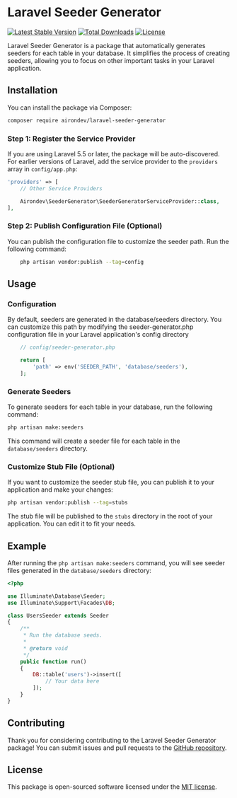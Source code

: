
# Laravel Seeder Generator

[![Latest Stable Version](https://poser.pugx.org/airondev/laravel-seeder-generator/v/stable)](https://packagist.org/packages/airondev/laravel-seeder-generator)
[![Total Downloads](https://poser.pugx.org/airondev/laravel-seeder-generator/downloads)](https://packagist.org/packages/airondev/laravel-seeder-generator)
[![License](https://poser.pugx.org/airondev/laravel-seeder-generator/license)](https://packagist.org/packages/airondev/laravel-seeder-generator)

Laravel Seeder Generator is a package that automatically generates seeders for each table in your database. It simplifies the process of creating seeders, allowing you to focus on other important tasks in your Laravel application.

## Installation

You can install the package via Composer:

```bash
composer require airondev/laravel-seeder-generator
```

### Step 1: Register the Service Provider

If you are using Laravel 5.5 or later, the package will be auto-discovered. For earlier versions of Laravel, add the service provider to the `providers` array in `config/app.php`:

```php
'providers' => [
    // Other Service Providers

    Airondev\SeederGenerator\SeederGeneratorServiceProvider::class,
],
```

### Step 2: Publish Configuration File (Optional)
You can publish the configuration file to customize the seeder path. Run the following command:


```bash
    php artisan vendor:publish --tag=config
```



## Usage

### Configuration

By default, seeders are generated in the database/seeders directory. You can customize this path by modifying the seeder-generator.php configuration file in your Laravel application's config directory

```php
    // config/seeder-generator.php

    return [
        'path' => env('SEEDER_PATH', 'database/seeders'),
    ];

```


### Generate Seeders

To generate seeders for each table in your database, run the following command:

```bash
php artisan make:seeders
```

This command will create a seeder file for each table in the `database/seeders` directory.

### Customize Stub File (Optional)

If you want to customize the seeder stub file, you can publish it to your application and make your changes:

```bash
php artisan vendor:publish --tag=stubs
```

The stub file will be published to the `stubs` directory in the root of your application. You can edit it to fit your needs.

## Example

After running the `php artisan make:seeders` command, you will see seeder files generated in the `database/seeders` directory:

```php
<?php

use Illuminate\Database\Seeder;
use Illuminate\Support\Facades\DB;

class UsersSeeder extends Seeder
{
    /**
     * Run the database seeds.
     *
     * @return void
     */
    public function run()
    {
        DB::table('users')->insert([
            // Your data here
        ]);
    }
}
```

## Contributing

Thank you for considering contributing to the Laravel Seeder Generator package! You can submit issues and pull requests to the [GitHub repository](https://github.com/airondev/laravel-seeder-generator).

## License

This package is open-sourced software licensed under the [MIT license](https://opensource.org/licenses/MIT).
```

